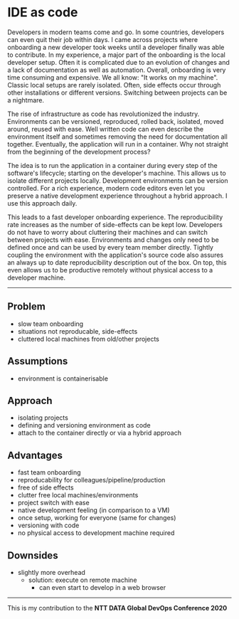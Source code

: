 # IDE as code

Developers in modern teams come and go. In some countries, developers can even quit their job within days. I came across projects where onboarding a new developer took weeks until a developer finally was able to contribute. In my experience, a major part of the onboarding is the local developer setup. Often it is complicated due to an evolution of changes and a lack of documentation as well as automation. Overall, onboarding is very time consuming and expensive. We all know: "It works on my machine". Classic local setups are rarely isolated. Often, side effects occur through other installations or different versions. Switching between projects can be a nightmare.

The rise of infrastructure as code has revolutionized the industry. Environments can be versioned, reproduced, rolled back, isolated, moved around, reused with ease. Well written code can even describe the environment itself and sometimes removing the need for documentation all together. Eventually, the application will run in a container. Why not straight from the beginning of the development process?

The idea is to run the application in a container during every step of the software's lifecycle; starting on the developer's machine. This allows us to isolate different projects locally. Development environments can be version controlled. For a rich experience, modern code editors even let you preserve a native development experience throughout a hybrid approach. I use this approach daily.

This leads to a fast developer onboarding experience. The reproducibility rate increases as the number of side-effects can be kept low. Developers do not have to worry about cluttering their machines and can switch between projects with ease. Environments and changes only need to be defined once and can be used by every team member directly. Tightly coupling the environment with the application's source code also assures an always up to date reproducibility description out of the box. On top, this even allows us to be productive remotely without physical access to a developer machine.

---

## Problem
* slow team onboarding
* situations not reproducable, side-effects
* cluttered local machines from old/other projects

## Assumptions
* environment is containerisable

## Approach
* isolating projects
* defining and versioning environment as code
* attach to the container directly or via a hybrid approach

## Advantages
* fast team onboarding
* reproducability for colleagues/pipeline/production
* free of side effects
* clutter free local machines/environments
* project switch with ease
* native development feeling (in comparison to a VM)
* once setup, working for everyone (same for changes)
* versioning with code
* no physical access to development machine required

## Downsides
* slightly more overhead
  * solution: execute on remote machine
    * can even start to develop in a web browser

---

This is my contribution to the **NTT DATA Global DevOps Conference 2020**
